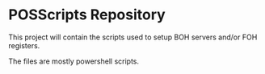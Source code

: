 # POSScripts Repository
This project will contain the scripts used to setup BOH servers and/or FOH registers.

The files are mostly powershell scripts.
